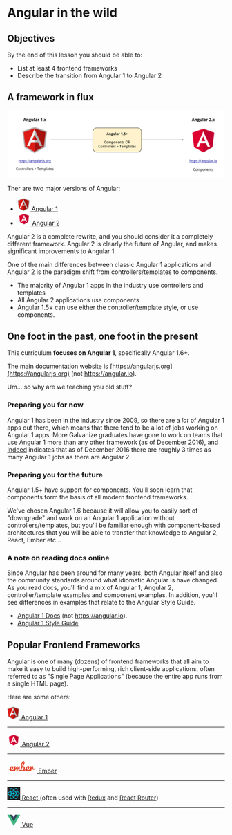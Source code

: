 # Angular in the wild

## Objectives

By the end of this lesson you should be able to:

- List at least 4 frontend frameworks
- Describe the transition from Angular 1 to Angular 2

## A framework in flux

![](../images/angular-versions.svg)

Ther are two major versions of Angular:

<ul>
  <li>
    <a href="https://angularjs.org/">
      <img src="../images/logos/angular-1.png" height="30px" />
      Angular 1
    </a>
  </li>

  <li>
    <a href="https://angular.io/">
      <img src="../images/logos/angular-2.svg" height="30px" />
      Angular 2
    </a>
  </li>
</ul>

Angular 2 is a complete rewrite, and you should consider it a completely different framework.  Angular 2 is clearly the future of Angular, and makes significant improvements to Angular 1.

One of the main differences between classic Angular 1 applications and Angular 2 is the paradigm shift from controllers/templates to components.

- The majority of Angular 1 apps in the industry use controllers and templates
- All Angular 2 applications use components
- Angular 1.5+ can use either the controller/template style, or use components.

## One foot in the past, one foot in the present

This curriculum **focuses on Angular 1**, specifically Angular 1.6+.

The main documentation website is [https://angularjs.org](https://angularjs.org) (not https://angular.io).

Um... so why are we teaching you old stuff?

### Preparing you for now

Angular 1 has been in the industry since 2009, so there are a _lot_ of Angular 1 apps out there, which means that there tend to be a lot of jobs working on Angular 1 apps.  More Galvanize graduates have gone to work on teams that use Angular 1 more than any other framework (as of December 2016), and [Indeed](http://www.indeed.com/jobtrends/q-Angular-2-q-Angular.html) indicates that as of December 2016 there are roughly 3 times as many Angular 1 jobs as there are Angular 2.

### Preparing you for the future

Angular 1.5+ have support for components.  You'll soon learn that components form the basis of all modern frontend frameworks.

We've chosen Angular 1.6 because it will allow you to easily sort of "downgrade" and work on an Angular 1 application without controllers/templates, but you'll be familiar enough with component-based architectures that you will be able to transfer that knowledge to Angular 2, React, Ember etc...

### A note on reading docs online

Since Angular has been around for many years, both Angular itself and also the community standards around what idiomatic Angular is have changed.  As you read docs, you'll find a mix of Angular 1, Angular 2, controller/template examples and component examples.  In addition, you'll see differences in examples that relate to the Angular Style Guide.

- [Angular 1 Docs](https://angularjs.org) (not https://angular.io).
- [Angular 1 Style Guide](https://github.com/johnpapa/angular-styleguide/tree/master/a1)

## Popular Frontend Frameworks

Angular is one of many (dozens) of frontend frameworks that all aim to make it easy to build high-performing, rich client-side applications, often referred to as "Single Page Applications" (because the entire app runs from a single HTML page).

Here are some others:

<a href="https://angularjs.org/">
  <img src="../images/logos/angular-1.png" height="30px" />
  Angular 1
</a>

---

<a href="https://angular.io/">
  <img src="../images/logos/angular-2.svg" height="30px" />
  Angular 2
</a>

---

<a href="">
  <img src="../images/logos/ember.png" height="30px" />
  Ember
</a>

---

<a href="">
  <img src="../images/logos/react.svg" height="30px" />
  React
</a>
(often used with <a href="">Redux</a> and <a href="">React Router</a>)

---

<a href="">
  <img src="../images/logos/vue.png" height="30px" />
  Vue
</a>

